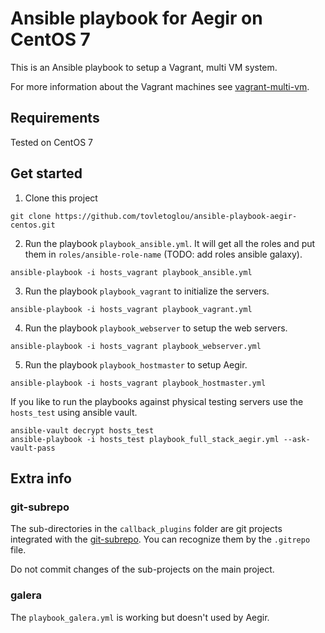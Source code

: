 # Ansible playbook for Aegir on CentOS 7

This is an Ansible playbook to setup a Vagrant, multi VM system.

For more information about the Vagrant machines see [vagrant-multi-vm](https://github.com/tovletoglou/vagrant-multi-vm).

## Requirements

Tested on CentOS 7

## Get started

1. Clone this project

  ```
  git clone https://github.com/tovletoglou/ansible-playbook-aegir-centos.git
  ```

2. Run the playbook `playbook_ansible.yml`. It will get all the roles and put them in `roles/ansible-role-name` (TODO: add roles ansible galaxy).

  ```
  ansible-playbook -i hosts_vagrant playbook_ansible.yml
  ```

3. Run the playbook `playbook_vagrant` to initialize the servers.

  ```
  ansible-playbook -i hosts_vagrant playbook_vagrant.yml
  ```

4. Run the playbook `playbook_webserver` to setup the web servers.

  ```
  ansible-playbook -i hosts_vagrant playbook_webserver.yml
  ```

5. Run the playbook `playbook_hostmaster` to setup Aegir.

  ```
  ansible-playbook -i hosts_vagrant playbook_hostmaster.yml
  ```

If you like to run the playbooks against physical testing servers use the `hosts_test` using ansible vault.

```
ansible-vault decrypt hosts_test
ansible-playbook -i hosts_test playbook_full_stack_aegir.yml --ask-vault-pass
```

## Extra info

### git-subrepo

The sub-directories in the `callback_plugins` folder are git projects integrated with the [git-subrepo](https://github.com/ingydotnet/git-subrepo). You can recognize them by the `.gitrepo` file.

Do not commit changes of the sub-projects on the main project.

### galera

The `playbook_galera.yml` is working but doesn't used by Aegir.
